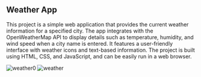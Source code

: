 ## Weather App

This project is a simple web application that provides the current weather information for a specified city. The app integrates with the OpenWeatherMap API to display details such as temperature, humidity, and wind speed when a city name is entered.
It features a user-friendly interface with weather icons and text-based information. The project is built using HTML, CSS, and JavaScript, and can be easily run in a web browser.

![weather0](https://github.com/user-attachments/assets/70125389-f303-47c8-a4fd-83ad8af7b908)
![weather](https://github.com/user-attachments/assets/50dfe00d-d595-4670-ad62-c4de15153ab4)
